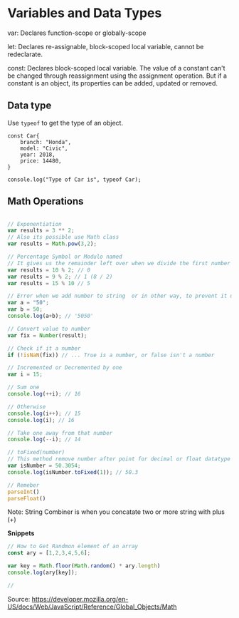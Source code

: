 # Variables and Data Types

var: Declares function-scope or globally-scope 

let: Declares re-assignable, block-scoped local variable, cannot be redeclarate. 

const: Declares block-scoped local variable. The value of a constant can't be changed through reassignment using the assignment operation. But if a constant is an object, its properties can be added, updated or removed.

## Data type
Use ```typeof``` to get the type of an object.

```
const Car{
    branch: "Honda",
    model: "Civic",
    year: 2018,
    price: 14480,
}

console.log("Type of Car is", typeof Car);
```

## Math Operations

```javascript

// Exponentiation
var results = 3 ** 2;
// Also its possible use Math class
var results = Math.pow(3,2);

// Percentage Symbol or Modulo named
// It gives us the remainder left over when we divide the first number by the second number.
var results = 10 % 2; // 0
var results = 9 % 2; // 1 (8 / 2)
var results = 15 % 10 // 5 

// Error when we add number to string  or in other way, to prevent it use Number cast.
var a = "50";
var b = 50;
console.log(a+b); // '5050'

// Convert value to number
var fix = Number(result);

// Check if it a number
if (!isNaN(fix)) // ... True is a number, or false isn't a number

// Incremented or Decremented by one
var i = 15;

// Sum one
console.log(++i); // 16

// Otherwise
console.log(i++); // 15
console.log(i); // 16

// Take one away from that number
console.log(--i); // 14

// toFixed(number)
// This method remove number after point for decimal or float datatype
var isNumber = 50.3054;
console.log(isNumber.toFixed(1)); // 50.3

// Remeber
parseInt()
parseFloat()
```

Note: String Combiner is when you concatate two or more string with plus (+)

**Snippets**
```javascript
// How to Get Randmon element of an array 
const ary = [1,2,3,4,5,6];

var key = Math.floor(Math.random() * ary.length)
console.log(ary[key]);

// 
```

Source: https://developer.mozilla.org/en-US/docs/Web/JavaScript/Reference/Global_Objects/Math
